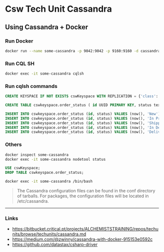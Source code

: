 # Csw Tech Unit Cassandra

## Using Cassandra + Docker

### Run Docker

```bash
docker run --name some-cassandra -p 9042:9042 -p 9160:9160 -d cassandra:latest 
```

### Run CQL SH

```bash
docker exec -it some-cassandra cqlsh
```

### Run cqlsh commands

```sql
CREATE KEYSPACE IF NOT EXISTS cswKeyspace WITH REPLICATION = {'class':'SimpleStrategy', 'replication_factor':1};

CREATE TABLE cswkeyspace.order_status ( id UUID PRIMARY KEY, status text );

INSERT INTO cswkeyspace.order_status (id, status) VALUES (now(), 'New');
INSERT INTO cswkeyspace.order_status (id, status) VALUES (now(), 'In Progress');
INSERT INTO cswkeyspace.order_status (id, status) VALUES (now(), 'Shipped');
INSERT INTO cswkeyspace.order_status (id, status) VALUES (now(), 'In Delivery');
INSERT INTO cswkeyspace.order_status (id, status) VALUES (now(), 'Delivered');

```


### Others

```bash
docker inspect some-cassandra
docker exec -it some-cassandra nodetool status
```

```sql
USE cswKeyspace;
DROP TABLE cswkeyspace.order_status;
```

```bash
docker exec -it some-cassandra /bin/bash
```

> The Cassandra configuration files can be found in the conf directory of tarballs. For packages, the configuration files will be located in /etc/cassandra.

***
### Links
* https://bitbucket.critical.pt/projects/ALCHEMISTSTRAINING/repos/techunits/browse/techunits/cassandra.md
* https://medium.com/@zwinny/cassandra-with-docker-915153e0592c
* https://github.com/datastax/csharp-driver
